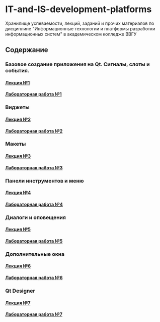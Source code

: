 # IT-and-IS-development-platforms
Хранилище успеваемости, лекций, заданий и прочих материалов по дисциплине "Информационные технологии и платформы разработки информационных систем" в академическом колледже ВВГУ

## Содержание

### Базовое создание приложения на Qt. Сигналы, слоты и события.

#### [Лекция №1](lecs/lec1/lec1.md)
#### [Лабораторная работа №1](labs/lab1.md)

### Виджеты

#### [Лекция №2](lecs/lec2/lec2.md)
#### [Лабораторная работа №2](labs/lab2.md)

### Макеты

#### [Лекция №3](lecs/lec3/lec3.md)
#### [Лабораторная работа №3](labs/lab3/lab3.md)

### Панели инструментов и меню

#### [Лекция №4](lecs/lec4/lec4.md)
#### [Лабораторная работа №4](labs/lab4/lab4.md)

### Диалоги и оповещения

#### [Лекция №5](lecs/lec5/lec5.md)
#### [Лабораторная работа №5](labs/lab5.md)

### Дополнительные окна

#### [Лекция №6](lecs/lec6/lec6.md)
#### [Лабораторная работа №6](labs/lab6/lab6.md)

### Qt Designer

#### [Лекция №7](lecs/lec7.md)
#### [Лабораторная работа №7](labs/lab7.md)